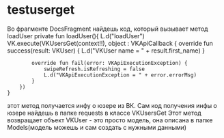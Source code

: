 # testuserget
Во фрагменте DocsFragment найдешь код, который вызывает метод loadUser
private fun loadUser(){
        L.d("loadUser")
        VK.execute(VKUsersGet(context!!), object :
            VKApiCallback<VKUser> {
            override fun success(result: VKUser) {
                L.d("VKUser name = " + result.first_name)
            }

            override fun fail(error: VKApiExecutionException) {
                swipeRefresh.isRefreshing = false
                L.d("VKApiExecutionException = " + error.errorMsg)
            }
        })
    }
этот метод получается инфу о юзере из ВК.
Сам код получения инфы о юзере найдешь в папке requests в классе VKUsersGet
Этот метод возвращает объект VKUser - это просто модель, она описана в папке Models(модель можешь и сам создать с нужными данными)
